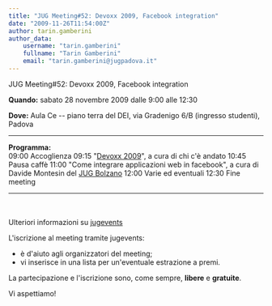 ```yaml
---
title: "JUG Meeting#52: Devoxx 2009, Facebook integration"
date: "2009-11-26T11:54:00Z"
author: tarin.gamberini
author_data:
    username: "tarin.gamberini"
    fullname: "Tarin Gamberini"
    email: "tarin.gamberini@jugpadova.it"
---
```


JUG Meeting\#52: Devoxx 2009, Facebook integration

**Quando:** sabato 28 novembre 2009 dalle 9:00 alle 12:30

**Dove:** Aula Ce -- piano terra del DEI, via Gradenigo 6/B (ingresso
studenti), Padova

  ---------------- ------------------------------------------------------------------------------------------------------------------------------
  **Programma:**   
  09:00            Accoglienza
  09:15            "<a href="http://www.devoxx.com/display/DV09/Home">Devoxx 2009</a>", a cura di chi c'è andato
  10:45            Pausa caffè
  11:00            "Come integrare applicazioni web in facebook", a cura di Davide Montesin del <a href="http://www.jugbz.org/">JUG Bolzano</a>
  12:00            Varie ed eventuali
  12:30            Fine meeting
  ---------------- ------------------------------------------------------------------------------------------------------------------------------

<br/>\
Ulteriori informazioni su
<a href="http://www.jugevents.org/jugevents/event/21520">jugevents</a>

L'iscrizione al meeting tramite jugevents:

-   è d'aiuto agli organizzatori del meeting;
-   vi inserisce in una lista per un'eventuale estrazione a premi.

La partecipazione e l'iscrizione sono, come sempre,
<strong>libere</strong> e <strong>gratuite</strong>.

Vi aspettiamo!

